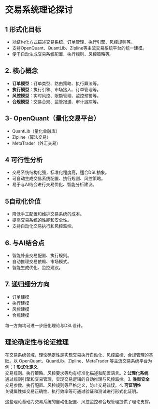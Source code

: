 # 交易系统理论探讨

## 1 形式化目标

- 以结构化方式描述交易系统、订单管理、执行引擎、风控规则等。
- 支持OpenQuant、QuantLib、Zipline等主流交易系统平台的统一建模。
- 便于自动生成交易系统配置、执行规则、风控策略等。

## 2. 核心概念

- **订单模型**：订单类型、路由策略、执行算法等。
- **执行模型**：执行引擎、市场接入、订单管理等。
- **风控模型**：实时风控、限额管理、监控预警等。
- **合规模型**：交易合规、监管报送、审计追踪等。

## 3- OpenQuant（量化交易平台）

- QuantLib（量化金融库）
- Zipline（算法交易）
- MetaTrader（外汇交易）

## 4 可行性分析

- 交易系统结构化强，标准化程度高，适合DSL抽象。
- 可自动生成交易系统配置、执行规则、风控策略。
- 易于与AI结合进行交易优化、智能分析建议。

## 5自动化价值

- 降低手工配置和维护交易系统的成本。
- 提高交易系统的性能和安全性。
- 支持自动化交易执行和风控监控。

## 6. 与AI结合点

- 智能补全交易配置、执行规则。
- 自动推理交易依赖、市场模式。
- 智能生成优化、监控建议。

## 7. 递归细分方向

- 订单建模
- 执行建模
- 风控建模
- 合规建模

每一方向均可进一步细化理论与DSL设计。

## 理论确定性与论证推理

在交易系统领域，理论确定性是实现交易执行自动化、风控监控、合规管理的基础。以 OpenQuant、QuantLib、Zipline、MetaTrader 等主流交易系统平台为例：1 **形式化定义**  
   交易规则、执行策略、风控要求等均有标准化描述和配置语言。2 **公理化系统**  
   通过规则引擎和交易管理，实现交易逻辑的自动推理与风控监控。3. **类型安全**  
   交易参数、执行配置、风控规则等严格定义，防止交易错误。4. **可证明性**  
   关键属性如交易正确性、执行效率等可通过验证和测试进行形式化证明。

这些理论基础为交易系统的自动化配置、风控监控和合规管理提供了理论支撑。
